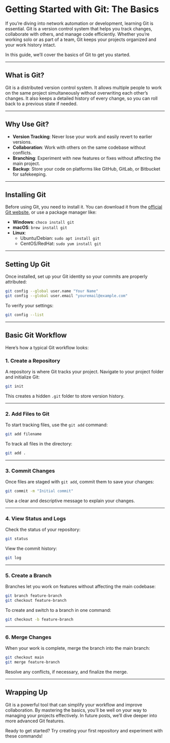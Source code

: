 # Getting Started with Git: The Basics

If you’re diving into network automation or development, learning Git is essential. Git is a version control system that helps you track changes, collaborate with others, and manage code efficiently. Whether you’re working solo or as part of a team, Git keeps your projects organized and your work history intact.

In this guide, we’ll cover the basics of Git to get you started.

---

## What is Git?

Git is a distributed version control system. It allows multiple people to work on the same project simultaneously without overwriting each other’s changes. It also keeps a detailed history of every change, so you can roll back to a previous state if needed.

---

## Why Use Git?

- **Version Tracking**: Never lose your work and easily revert to earlier versions.
- **Collaboration**: Work with others on the same codebase without conflicts.
- **Branching**: Experiment with new features or fixes without affecting the main project.
- **Backup**: Store your code on platforms like GitHub, GitLab, or Bitbucket for safekeeping.

---

## Installing Git

Before using Git, you need to install it. You can download it from the [official Git website](https://git-scm.com/), or use a package manager like:

- **Windows**: `choco install git`
- **macOS**: `brew install git`
- **Linux**: 
  - Ubuntu/Debian: `sudo apt install git`
  - CentOS/RedHat: `sudo yum install git`

---

## Setting Up Git

Once installed, set up your Git identity so your commits are properly attributed:

```bash
git config --global user.name "Your Name"
git config --global user.email "youremail@example.com"
```

To verify your settings:

```bash
git config --list
```

---

## Basic Git Workflow

Here’s how a typical Git workflow looks:

### 1. Create a Repository

A repository is where Git tracks your project. Navigate to your project folder and initialize Git:

```bash
git init
```

This creates a hidden `.git` folder to store version history.

---

### 2. Add Files to Git

To start tracking files, use the `git add` command:

```bash
git add filename
```

To track all files in the directory:

```bash
git add .
```

---

### 3. Commit Changes

Once files are staged with `git add`, commit them to save your changes:

```bash
git commit -m "Initial commit"
```

Use a clear and descriptive message to explain your changes.

---

### 4. View Status and Logs

Check the status of your repository:

```bash
git status
```

View the commit history:

```bash
git log
```

---

### 5. Create a Branch

Branches let you work on features without affecting the main codebase:

```bash
git branch feature-branch
git checkout feature-branch
```

To create and switch to a branch in one command:

```bash
git checkout -b feature-branch
```

---

### 6. Merge Changes

When your work is complete, merge the branch into the main branch:

```bash
git checkout main
git merge feature-branch
```

Resolve any conflicts, if necessary, and finalize the merge.

---

## Wrapping Up

Git is a powerful tool that can simplify your workflow and improve collaboration. By mastering the basics, you’ll be well on your way to managing your projects effectively. In future posts, we’ll dive deeper into more advanced Git features.

Ready to get started? Try creating your first repository and experiment with these commands!